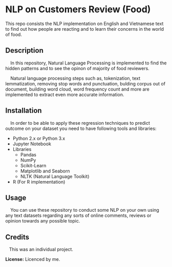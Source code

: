 # NLP on Customers Review (Food)
This repo consists the NLP implementation on English and Vietnamese text to find out how people are reacting and to learn their concerns in the world of food.

## Description
&nbsp;&nbsp;&nbsp;&nbsp;In this repository, Natural Language Processing is implemented to find the hidden patterns and to see the opinon of majority of food reviewers. 

&nbsp;&nbsp;&nbsp;&nbsp;Natural language processing steps such as, tokenization, text lemmatization, removing stop words and punctuation, bulding corpus out of document, building word cloud, word frequency count and more are implemented to extract even more accurate information. 

## Installation 
&nbsp;&nbsp;&nbsp;&nbsp;In order to be able to apply these regression techniques to predict outcome on your dataset you need to have following tools and libraries:
  * Python 2.x or Python 3.x
  * Jupyter Notebook
  * Libraries
    * Pandas
    * NumPy
    * Scikit-Learn
    * Matplotlib and Seaborn
    * NLTK (Natural Language Toolkit)
  * R (For R implementation)

## Usage
&nbsp;&nbsp;&nbsp;&nbsp;You can use these repository to conduct some NLP on your own using any text datasets regarding any sorts of online comments, reviews or opinion towards any possible topic.

## Credits 
&nbsp;&nbsp;&nbsp;This was an individual project.

**License:** Licenced by me.



